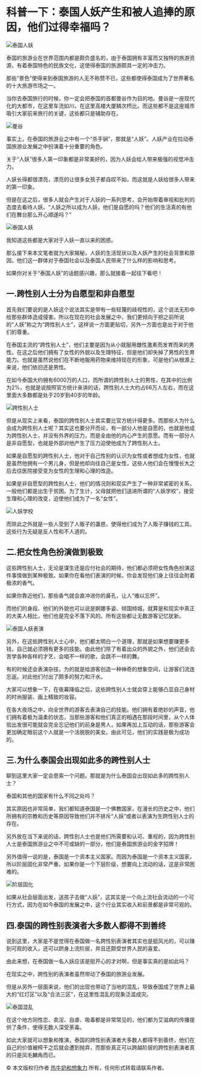 # 科普一下：泰国人妖产生和被人追捧的原因，他们过得幸福吗？

![泰国人妖](https://img3.doubanio.com/icon/u63797220-13.jpg)

泰国的旅游业在世界范围内都是颇负盛名的，由于泰国拥有丰富而又独特的旅游资源，有着泰国特色的民族文化，这使得泰国的旅游颇具一定的冲击力。

那些“景色”使得来到泰国旅游的人无不称赞不已，这些都使得泰国成为了世界著名的十大旅游市场之一。

当你去泰国旅行的时候，你一定会把泰国的首都曼谷作为目的地。曼谷是一座现代化的大都市，在这里车流如川，在这里高楼大厦鳞次栉比。而这些都不是这座城市吸引大家前来旅行的关键，这些都只是辅助存在。

![曼谷](https://img2.doubanio.com/view/thing_review/l/public/p7961811.webp)

事实上，在泰国的旅游业之中有一个“杀手锏”，那就是“人妖”。人妖产业在拉动泰国旅游业发展之中扮演着十分重要的角色。

关于“人妖”很多人第一印象都是非常美好的，因为人妖会给人带来极强的视觉冲击力。

人妖长得都很漂亮，漂亮的让很多女孩子都自叹不如，而这就是人妖给很多人带来的第一印象。

但是在这之后，很多人就会产生对于人妖的一系列思考，会开始带着审视和批判的态度去看待人妖。“人妖之所以成为人妖，他们是自愿的吗？他们的生活真的有他们在舞台那么开心顺遂吗？”

![泰国人妖](https://img3.doubanio.com/view/thing_review/l/public/p7961812.webp)

我知道这些都是大家对于人妖一直以来的困惑。

那么接下来本文笔者就为大家揭秘，人妖的生活现状以及人妖产生的社会背景和原因，他们这一群体对于泰国社会以及泰国人民带来了什么样的影响和思考。

如果你对关于“泰国人妖”的话题感兴趣，那么就接着一起往下看吧！

## 一.跨性别人士分为自愿型和非自愿型

首先我们要说的是人妖这个说法其实是带有一些轻蔑的歧视性的，这个说法无形中给那些群体造成侵害。所以在现在的社会发展之中，我们更倾向于把之前所说的“人妖”称之为“跨性别人士”，这样说一方面更贴切，另外一方面也是出于对于他们的尊重。

在泰国主流的“跨性别人士”，他们主要是因为从小就服用雌性激素而发育而来的男性。在这之后他们拥有了女性的外貌以及生理特征，但是他们却失掉了男性的生育能力。也就是虽然说他们在不断地服用药物来维持现在的形象，可是他们从根源上来说，他们依旧还是男性。

在如今泰国大约拥有6000万的人口，而所谓的跨性别人士的男性，在其中的比例为2%，也就是说按照官方统计来讲的话，跨性别人士大约占66万人左右，而在这里面大多数都是处于20岁到40岁的年龄。

![跨性别人士](https://img3.doubanio.com/view/thing_review/l/public/p7961813.webp)

但是从现实上来看，泰国的跨性别人士其实要比官方统计得更多。而那些人为什么会成为跨性别人士呢？其实这也要分开而论，有一部分人他是自愿的，也就是他成为跨性别人士，并没有外界的压力，而是全由他的内心产生的意愿。而有一部分人是非自愿型，也就是外部对他产生了压力迫使他成为了跨性别人士。

如果是自愿型的跨性别人士，他对于自己性别的认识为女性或者想成为女性，也就是虽然他拥有一个男儿身，但是他却向往自己是女性，这些人他们会在慢慢长大之后去往医院接受变为女性的生理和心理的改造。

如果是非自愿型的跨性别人士，他们的情况则和现实产生了一种非常紧密的关系，一般他们都是出生于贫困。为了生计，父母就把他们送进所谓的“人妖学校”，接受生理和心理的改变，迫使他们成为了一名“女性”。

![人妖学校](https://img9.doubanio.com/view/thing_review/l/public/p7961814.webp)

而除此之外就是一些人受到了人贩子的蛊惑，使得他们成为了人贩子赚钱的工具。这些行为无疑是反人性和不人道的。

## 二.把女性角色扮演做到极致

这些跨性别人士，无论是谋生还是应付社会的期待，他们都必须把女性角色扮演这件事情做到某种极致。如果你在看他们表演的时候，你会发现他们身上往往会附着极浓的香气。

如果你靠近他们，那些香气就会直冲进你的鼻孔，让人“难以忘怀”。

而他们的身段、他们的外貌也可以说是婀娜多姿、倾国倾城，就算是和现实中真正的大美人相比，他们也是完全不落下风的。所有这些都让无数游客记忆犹新。

![泰国人妖表演](https://img9.doubanio.com/view/thing_review/l/public/p7961816.webp)

另外，在这些跨性别人士心中，他们都太明白一个道理，那就是如果想要赚更多钱，自己就必须拥有更多的技能。由此他们除了有着出众的外貌之外，他们还会去苦学各种各样的才艺，会唱不一样的歌，会跳不一样的舞。

有的时候还会表演杂技，为的就是给游客创造一种神奇的想象空间，让游客们流连忘返。对此他们付出了颇多的努力和汗水。

大家可以想象一下，在夜幕降临之后，这些跨性别人士就会穿上能够凸显自己身材的时尚服装、画上精致的妆容。

在各大夜场之中，向全世界的游客去表演自己的技能。他们拥有着绝妙的声音，他们拥有着极为温柔的状态，当那些游客和他们真正的相遇在那段时间里，从个人体验出发很可能就会完全忘记他们的前身是男人，如果再加上互动的话，那些游客会更加确定眼前这个人就是一个活脱脱的美女。由此可见，他们的实践是极为成功的。

## 三.为什么泰国会出现如此多的跨性别人士

聊到这里大家一定会思索一个问题。那就是为什么泰国会出现如此多的跨性别人士？

泰国和其他的国家有什么不同之处吗？

其实原因也非常简单，我们都知道泰国是一个佛教国家，在漫长的历史之中，他们所拥有的宗教和历史等原因导致他们并不排斥“人妖”或者以表演为生跨性别人士的存在。

另外放在当下来说的话，跨性别人士也是他们所需要和认可、重视的，因为跨性别人士是泰国旅游业之中不可或缺的一部分，他们是泰国旅游业的金字招牌！

另外值得一说的是，泰国是一个资本主义国家。而因为泰国是一个资本主义国家，所以阶层固化非常严重。如果你是一个下层阶级，想要向上流动的话，这是非常困难的。

![阶层固化](https://img9.doubanio.com/view/thing_review/l/public/p7961815.webp)

如果从社会层面出发，送孩子去做“人妖”，这其实是一个向上流社会流动的一个可行方式，因为在如今泰国的发展之中，这个行业其实收入和前景都是非常可观的。

## 四.泰国的跨性别表演者大多数人都得不到善终

说到这里，大家是不是觉得在泰国做一名跨性别表演者其实也是挺风光的，可以赚到可观的收入，还可以跻身上流阶层，并且还颇受世界人民的喜爱。

由此来想，在泰国做一名人妖应该是挺开心的才对啊，但是事实真的是如此吗？

在现实之中，跨性别的表演者虽然带动了泰国的旅游业发展。

但是从另外一层面来说，他们的出现也带动了当地的混乱，导致泰国成了世界上最大的“红灯区”以及“合法三区”，在这里性混乱的现象泛滥成灾。

![泰国混乱](https://img3.doubanio.com/view/thing_review/l/public/p7961817.webp)

在这个地方同性恋、卖淫、自虐、吸毒都是非常常见的，他们都为艾滋病的传播提供了条件，使得无数人深受荼毒。

如此大家就可以想象和推演，泰国的跨性别表演者大多数人都得不到善终，他们在自己的价值被榨干之后就会遭到抛弃，而那些真正可以跨越阶层的跨性别表演者真的只是凤毛麟角而已。

© 本文版权归作者  [热牛奶和想象力](https://www.douban.com/people/63797220/)  所有，任何形式转载请联系作者。